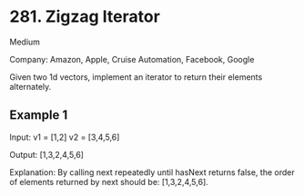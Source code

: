 # 281. Zigzag Iterator
Medium

Company: Amazon, Apple, Cruise Automation, Facebook, Google

Given two 1d vectors, implement an iterator to return their elements alternately.

## Example 1

Input:
v1 = [1,2]
v2 = [3,4,5,6] 


Output: [1,3,2,4,5,6]


Explanation: By calling  next repeatedly until hasNext returns false, the order of elements returned by next should be: [1,3,2,4,5,6].